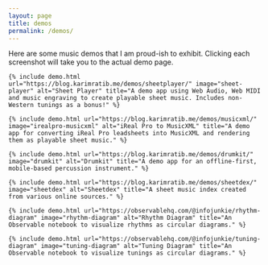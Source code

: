 ```yaml
---
layout: page
title: demos
permalink: /demos/
---
```

Here are some music demos that I am proud-ish to exhibit. Clicking each screenshot will take you to the actual demo page.

<div class="grid-wrapper">

    {% include demo.html url="https://blog.karimratib.me/demos/sheetplayer/" image="sheet-player" alt="Sheet Player" title="A demo app using Web Audio, Web MIDI and music engraving to create playable sheet music. Includes non-Western tunings as a bonus!" %}

    {% include demo.html url="https://blog.karimratib.me/demos/musicxml/" image="irealpro-musicxml" alt="iReal Pro to MusicXML" title="A demo app for converting iReal Pro leadsheets into MusicXML and rendering them as playable sheet music." %}

    {% include demo.html url="https://blog.karimratib.me/demos/drumkit/" image="drumkit" alt="Drumkit" title="A demo app for an offline-first, mobile-based percussion instrument." %}

    {% include demo.html url="https://blog.karimratib.me/demos/sheetdex/" image="sheetdex" alt="Sheetdex" title="A sheet music index created from various online sources." %}

    {% include demo.html url="https://observablehq.com/@infojunkie/rhythm-diagram" image="rhythm-diagram" alt="Rhythm Diagram" title="An Observable notebook to visualize rhythms as circular diagrams." %}

    {% include demo.html url="https://observablehq.com/@infojunkie/tuning-diagram" image="tuning-diagram" alt="Tuning Diagram" title="An Observable notebook to visualize tunings as circular diagrams." %}

</div>
